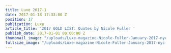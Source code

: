 ```yaml
---
title: Luxe 2017-1
date: 2017-01-18 17:33:00 Z
position: 17
publication: Luxe
article_title: '2017 GOLD LIST: Quotes by Nicole Fuller '
publish_date: 2017-01-01 00:00:00 Z
thumbnail_image: "/uploads/Luxe-magazine-Nicole-Fuller-January-2017-nyc-interior-design.jpg"
fullsize_image: "/uploads/Luxe-magazine-Nicole-Fuller-January-2017-nyc-interior-design.jpg"
---
```


